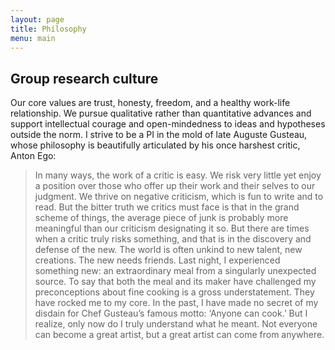 ```yaml
---
layout: page
title: Philosophy
menu: main
---
```


## Group research culture

Our core values are trust, honesty, freedom, and a healthy work-life relationship. We pursue qualitative rather than quantitative advances and support intellectual courage and open-mindedness to ideas and hypotheses outside the norm. I strive to be a PI in the mold of late Auguste Gusteau, whose philosophy is beautifully articulated by his once harshest critic, Anton Ego:
<blockquote>
In many ways, the work of a critic is easy. We risk very little yet enjoy a position over those who offer up their work and their selves to our judgment. We thrive on negative criticism, which is fun to write and to read. But the bitter truth we critics must face is that in the grand scheme of things, the average piece of junk is probably more meaningful than our criticism designating it so. But there are times when a critic truly risks something, and that is in the discovery and defense of the new. The world is often unkind to new talent, new creations. The new needs friends. 
Last night, I experienced something new: an extraordinary meal from a singularly unexpected source. To say that both the meal and its maker have challenged my preconceptions about fine cooking is a gross understatement. They have rocked me to my core. In the past, I have made no secret of my disdain for Chef Gusteau’s famous motto: ‘Anyone can cook.’ But I realize, only now do I truly understand what he meant. Not everyone can become a great artist, but a great artist can come from anywhere.
</blockquote>

